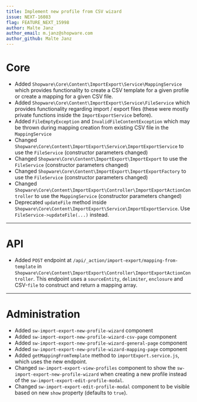 ```yaml
---
title: Implement new profile from CSV wizard
issue: NEXT-16083
flag: FEATURE_NEXT_15998
author: Malte Janz
author_email: m.janz@shopware.com 
author_github: Malte Janz
---
```

# Core
* Added `Shopware\Core\Content\ImportExport\Service\MappingService` which provides functionality to create a CSV template for a given profile or create a mapping for a given CSV file.
* Added `Shopware\Core\Content\ImportExport\Service\FileService` which provides functionality regarding import / export files (these were mostly private functions inside the `ImportExportService` before).
* Added `FileEmptyException` and `InvalidFileContentException` which may be thrown during mapping creation from existing CSV file in the `MappingService`
* Changed `Shopware\Core\Content\ImportExport\Service\ImportExportService` to use the `FileService` (constructor parameters changed)
* Changed `Shopware\Core\Content\ImportExport\ImportExport` to use the `FileService` (constructor parameters changed)
* Changed `Shopware\Core\Content\ImportExport\ImportExportFactory` to use the `FileService` (constructor parameters changed)
* Changed `Shopware\Core\Content\ImportExport\Controller\ImportExportActionController` to use the `MappingService` (constructor parameters changed)
* Deprecated `updateFile` method inside `Shopware\Core\Content\ImportExport\Service\ImportExportService`. Use `FileService->updateFile(...)` instead.
___
# API
* Added `POST` endpoint at `/api/_action/import-export/mapping-from-template` in `Shopware\Core\Content\ImportExport\Controller\ImportExportActionController`. This endpoint uses a `sourceEntity`, `delimiter`, `enclosure` and CSV-`file` to construct and return a mapping array.
___
# Administration
* Added `sw-import-export-new-profile-wizard` component
* Added `sw-import-export-new-profile-wizard-csv-page` component
* Added `sw-import-export-new-profile-wizard-general-page` component
* Added `sw-import-export-new-profile-wizard-mapping-page` component
* Added `getMappingFromTemplate` method to `importExport.service.js`, which uses the new endpoint.
* Changed `sw-import-export-view-profiles` component to show the `sw-import-export-new-profile-wizard` when creating a new profile instead of the `sw-import-export-edit-profile-modal`.
* Changed `sw-import-export-edit-profile-modal` component to be visible based on new `show` property (defaults to `true`).
